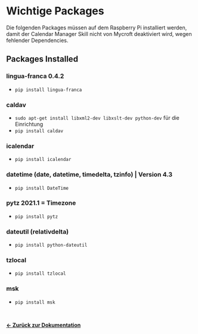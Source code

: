 # Wichtige Packages <br>
Die folgenden Packages müssen auf dem Raspberry Pi installiert werden, damit der Calendar Manager Skill nicht von Mycroft deaktiviert wird, wegen fehlender Dependencies.


## Packages Installed
### lingua-franca 0.4.2
* `pip install lingua-franca`
### caldav
* `sudo apt-get install libxml2-dev libxslt-dev python-dev` für die Einrichtung <br>
* `pip install caldav`

### icalendar
* `pip install icalendar`

### datetime (date, datetime, timedelta, tzinfo) | Version 4.3
* `pip install DateTime`

### pytz 2021.1 = Timezone
* `pip install pytz`


### dateutil (relativdelta)
* `pip install python-dateutil`

### tzlocal
* `pip install tzlocal`

### msk
* `pip install msk`

<br>

[**<- Zurück zur Dokumentation**](./Dokumentation.md)
